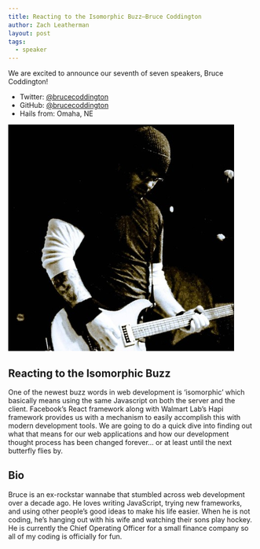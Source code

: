 ```yaml
---
title: Reacting to the Isomorphic Buzz—Bruce Coddington
author: Zach Leatherman
layout: post
tags:
  - speaker
---
```


We are excited to announce our seventh of seven speakers, Bruce Coddington!

* Twitter: [@brucecoddington](https://twitter.com/brucecoddington)
* GitHub: [@brucecoddington](https://github.com/brucecoddington)
* Hails from: Omaha, NE

<img src="/assets/img/speakers/speaker-brucecoddington-large.jpg" alt="Photo of Bruce Coddington" class="avatar-inline">

## Reacting to the Isomorphic Buzz

One of the newest buzz words in web development is ‘isomorphic’ which basically means using the same Javascript on both the server and the client. Facebook’s React framework along with Walmart Lab’s Hapi framework provides us with a mechanism to easily accomplish this with modern development tools. We are going to do a quick dive into finding out what that means for our web applications and how our development thought process has been changed forever… or at least until the next butterfly flies by.

## Bio

Bruce is an ex-rockstar wannabe that stumbled across web development over a decade ago. He loves writing JavaScript, trying new frameworks, and using other people’s good ideas to make his life easier. When he is not coding, he’s hanging out with his wife and watching their sons play hockey. He is currently the Chief Operating Officer for a small finance company so all of my coding is officially for fun.
